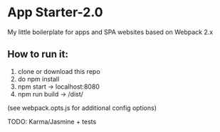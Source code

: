 # App Starter-2.0
My little boilerplate for apps and SPA websites based on Webpack 2.x


## How to run it:
1. clone or download this repo
2. do npm install
3. npm start -> localhost:8080
4. npm run build -> /dist/

(see webpack.opts.js for additional config options)

TODO: Karma/Jasmine + tests
